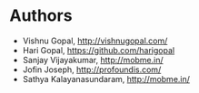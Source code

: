 # Authors

* Vishnu Gopal, http://vishnugopal.com/
* Hari Gopal, https://github.com/harigopal
* Sanjay Vijayakumar, http://mobme.in/
* Jofin Joseph, http://profoundis.com/
* Sathya Kalayanasundaram, http://mobme.in/